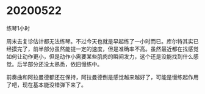 # 20200522

练琴1小时

周末去复诊估计都无法练琴。不过今天也就是早起练了一小时而已。库尔特其实已经摸完了，前半部分虽然能提一定的速度，但是准确率不高。虽然最近都在找感觉如何让动作更小，但是动作小需要某些肌肉的瞬间发力，这个还是没能找到什么感觉。后半部分还没太熟悉，依旧慢练中。

前奏曲和阿拉曼德都还在保持，阿拉曼德倒是感觉越来越好了，可能是慢练起作用了吧，现在基本能没错弹下来了。
